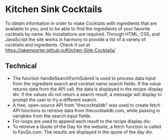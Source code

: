 # Kitchen Sink Cocktails
To obtain information in order to make Cocktails with ingredients that are available to you, and to be able to find the ingredients of your favorite cocktails by name.
No installations are required. Through HTML, CSS, and JavaScript the site works in harmony to provide a list of a variety of cocktails and ingredients.
Check it out at https://jakemporter.github.io/Kitchen-Sink-Cocktails/

## Technical
- The function handleSearchFormSubmit is used to process data input from the ingredient search and cocktail name search fields. If the value returns data from the API call, the data is displayed in the recipe-display div. If the values do not return a search result, a message will display to prompt the user to try a different search.
- A free, open-source API from "thecocktaildb" was used to create fetch API functions to retreive data from thecocktaildb.com, while passing in variables from the search input fields.
- For-loops are used to append each result to the recipe display div.
- To retreive a Quote of the Day for the website, a fetch function is called to FavQs.com. The results are displayed in the quote of the day div.
